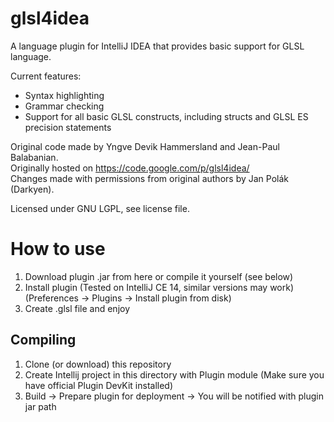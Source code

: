 glsl4idea
=========

A language plugin for IntelliJ IDEA that provides basic support for GLSL language.

Current features:
* Syntax highlighting
* Grammar checking
* Support for all basic GLSL constructs, including structs and GLSL ES precision statements


Original code made by Yngve Devik Hammersland and Jean-Paul Balabanian.  
Originally hosted on https://code.google.com/p/glsl4idea/  
Changes made with permissions from original authors by Jan Polák (Darkyen).  

Licensed under GNU LGPL, see license file.

# How to use
1. Download plugin .jar from here or compile it yourself (see below)
2. Install plugin (Tested on IntelliJ CE 14, similar versions may work) (Preferences -> Plugins -> Install plugin from disk)
3. Create .glsl file and enjoy

## Compiling
1. Clone (or download) this repository
2. Create Intellij project in this directory with Plugin module (Make sure you have official Plugin DevKit installed)
3. Build -> Prepare plugin for deployment -> You will be notified with plugin jar path

